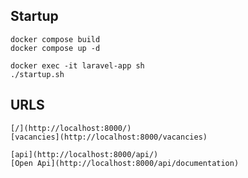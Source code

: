 ## Startup

    docker compose build
    docker compose up -d

    docker exec -it laravel-app sh
    ./startup.sh

## URLS

    [/](http://localhost:8000/)
    [vacancies](http://localhost:8000/vacancies)
    
    [api](http://localhost:8000/api/)
    [Open Api](http://localhost:8000/api/documentation)
